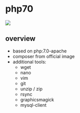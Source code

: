 # php70

[![](https://dockerbuildbadges.quelltext.eu/status.svg?organization=bosshartong&repository=php70)](https://hub.docker.com/r/bosshartong/php70/builds//)  

overview
------------

- based on php:7.0-apache
- composer from official image
- additional tools:
  - wget
  - nano
  - vim
  - git
  - unzip / zip
  - rsync
  - graphicsmagick
  - mysql-client
